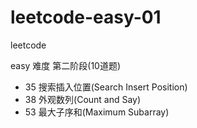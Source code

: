 # leetcode-easy-01

leetcode

easy 难度 第二阶段(10道题)

* 35 搜索插入位置(Search Insert Position)
* 38 外观数列(Count and Say)
* 53 最大子序和(Maximum Subarray)